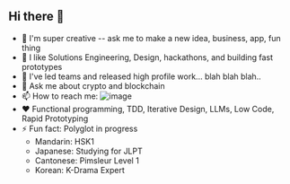 ## Hi there 👋

- 🎨 I'm super creative -- ask me to make a new idea, business, app, fun thing
- 👯 I like Solutions Engineering, Design, hackathons, and building fast prototypes
- 👔 I've led teams and released high profile work... blah blah blah..
- 💬 Ask me about crypto and blockchain
- 📫 How to reach me: ![image](https://github.com/codemusket/codemusket/assets/11220505/6eb6fe0f-e8d8-44f0-9e08-7e3a29225f65)
- ❤️ Functional programming, TDD, Iterative Design, LLMs, Low Code, Rapid Prototyping
- ⚡ Fun fact: Polyglot in progress
  - Mandarin: HSK1
  - Japanese: Studying for JLPT
  - Cantonese: Pimsleur Level 1
  - Korean: K-Drama Expert



